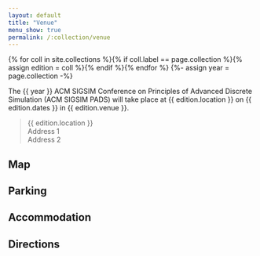 ```yaml
---
layout: default
title: "Venue"
menu_show: true
permalink: /:collection/venue
---
```


{% for coll in site.collections %}{% if coll.label == page.collection %}{% assign edition = coll %}{% endif %}{% endfor %}
{%- assign year = page.collection -%}

The {{ year }} ACM SIGSIM Conference on Principles of Advanced Discrete Simulation (ACM SIGSIM PADS) will take place at {{ edition.location }} on {{ edition.dates }} in {{ edition.venue }}.

> {{ edition.location }}    
> Address 1    
> Address 2    


## Map


## Parking


## Accommodation


## Directions